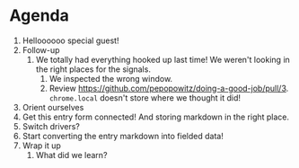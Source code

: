 # Agenda

1. Helloooooo special guest!
2. Follow-up
   1. We totally had everything hooked up last time! We weren't looking in the right places for the signals.
      1. We inspected the wrong window.
      2. Review https://github.com/pepopowitz/doing-a-good-job/pull/3. `chrome.local` doesn't store where we thought it did!
3. Orient ourselves
4. Get this entry form connected! And storing markdown in the right place.
5. Switch drivers?
6. Start converting the entry markdown into fielded data!
7. Wrap it up
   1. What did we learn?
 
